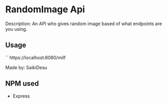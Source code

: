 # RandomImage Api

Description:
An API who gives random image based of what endpoints are you using.

## Usage
`` https://localhost:8080/milf

Made by: SaikiDesu 

## NPM used
+ Express

